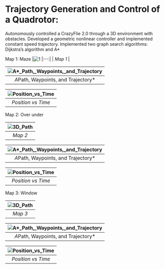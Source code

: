 # Trajectory Generation and Control of a Quadrotor: 
Autonomously controlled a CrazyFlie 2.0 through a 3D environment with obstacles. 
Developed a geometric nonlinear controller and implemented constant speed trajectory. Implemented two graph search algorithms: Dijkstra’s algorithm and A*

Map 1: Maze
|![1](https://user-images.githubusercontent.com/68454938/223790594-39cf6b09-594a-4c5c-aca1-1b4c291b5cb7.png)
|:--:| 
| *Map 1* |

|![A*_Path,_Waypoints,_and_Trajectory](https://user-images.githubusercontent.com/68454938/223792788-a33ed027-c2f8-45ee-bb62-15228591c141.png)
|:--:|
| *A*Path, Waypoints, and Trajectory*|

|![Position_vs_Time](https://user-images.githubusercontent.com/68454938/223792843-f841a385-2443-42e3-babf-cc44db329322.png)
|:--:| 
| *Position vs Time*|


Map 2: Over under

|![3D_Path](https://user-images.githubusercontent.com/68454938/223794198-c38b119d-b303-4dde-9edd-3a9c1fa4e6fa.png)
|:--:| 
| *Map 2* |

|![A*_Path,_Waypoints,_and_Trajectory](https://user-images.githubusercontent.com/68454938/223794311-36047824-d0c1-4fd1-91ef-4edddb4ea252.png)
|:--:|
| *A*Path, Waypoints, and Trajectory*|

|![Position_vs_Time](https://user-images.githubusercontent.com/68454938/223794358-f36a211d-0289-4159-8b68-d1a80f3a3456.png)
|:--:| 
| *Position vs Time*|

Map 3: Window


|![3D_Path](https://user-images.githubusercontent.com/68454938/223791183-a3ce0eef-f36e-42e9-99fc-529168772de2.png)
|:--:|
| *Map 3*|

|![A*_Path,_Waypoints,_and_Trajectory](https://user-images.githubusercontent.com/68454938/223791193-6b9f3b0d-b0e1-4967-8c17-e8ef0e90144b.png)
|:--:|
| *A*Path, Waypoints, and Trajectory*|

|![Position_vs_Time](https://user-images.githubusercontent.com/68454938/223791214-f915aa99-6648-4de9-81f5-0a609507b337.png)
|:--:|
| *Position vs Time*|
